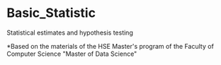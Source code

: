 # Basic_Statistic
Statistical estimates and hypothesis testing

*Based on the materials of the HSE Master's program of the Faculty of Computer Science "Master of Data Science"
